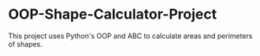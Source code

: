 # OOP-Shape-Calculator-Project
This project uses Python's OOP and ABC to calculate areas and perimeters of shapes.
